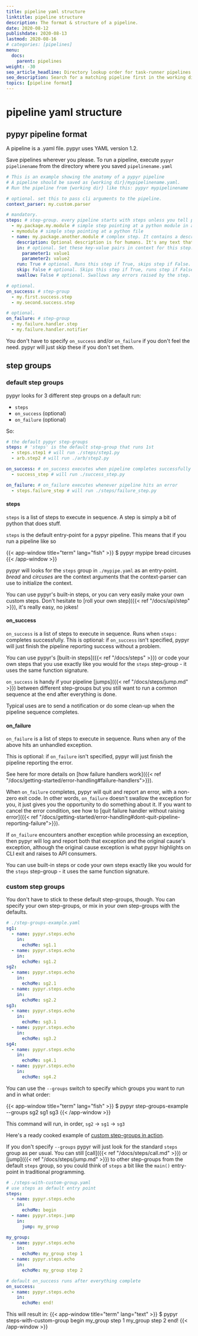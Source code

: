 ```yaml
---
title: pipeline yaml structure
linktitle: pipeline structure
description: The format & structure of a pipeline.
date: 2020-08-12
publishdate: 2020-08-13
lastmod: 2020-08-16
# categories: [pipelines]
menu:
  docs:
    parent: pipelines
weight: -30
seo_article_headline: Directory lookup order for task-runner pipelines on the filesystem.
seo_description: Search for a matching pipeline first in the working directory & alternate location lookup sequence.
topics: [pipeline format]
---
```

# pipeline yaml structure
## pypyr pipeline format
A pipeline is a .yaml file. pypyr uses YAML version 1.2.

Save pipelines wherever you please. To run a pipeline, execute
`pypyr pipelinename` from the directory where you saved
`pipelinename.yaml`

```yaml
# This is an example showing the anatomy of a pypyr pipeline
# A pipeline should be saved as {working dir}/mypipelinename.yaml.
# Run the pipeline from {working dir} like this: pypyr mypipelinename

# optional. set this to pass cli arguments to the pipeline.
context_parser: my.custom.parser

# mandatory.
steps: # step-group. every pipeline starts with steps unless you tell pypyr differently.
  - my.package.my.module # simple step pointing at a python module in a package
  - mymodule # simple step pointing at a python file
  - name: my.package.another.module # complex step. It contains a description and in parameters.
    description: Optional description is for humans. It's any text that makes your life easier.
    in: # optional. Set these key-value pairs in context for this step.
      parameter1: value1
      parameter2: value2
    run: True # optional. Runs this step if True, skips step if False. Defaults True if not specified.
    skip: False # optional. Skips this step if True, runs step if False. Defaults False if not specified.
    swallow: False # optional. Swallows any errors raised by the step. Defaults False if not specified.

# optional.
on_success: # step-group
  - my.first.success.step
  - my.second.success.step

# optional.
on_failure: # step-group
  - my.failure.handler.step
  - my.failure.handler.notifier
```

You don't have to specify `on_success` and/or `on_failure` if you don't feel
the need. pypyr will just skip these if you don't set them.

## step groups
### default step groups
pypyr looks for 3 different step groups on a default run:

- `steps`
- `on_success` (optional)
- `on_failure` (optional)

So:

```yaml
# the default pypyr step-groups
steps: # 'steps' is the default step-group that runs 1st
  - steps.step1 # will run ./steps/step1.py
  - arb.step2 # will run ./arb/step2.py

on_success: # on_success executes when pipeline completes successfully
  - success_step # will run ./success_step.py

on_failure: # on_failure executes whenever pipeline hits an error
  - steps.failure_step # will run ./steps/failure_step.py
```

#### steps
`steps` is a list of steps to execute in sequence. A step is simply a bit of
python that does stuff.

`steps` is the default entry-point for a pypyr pipeline. This means that if you
run a pipeline like so

{{< app-window title="term" lang="fish" >}}
$ pypyr mypipe bread circuses
{{< /app-window >}}

pypyr will looks for the `steps` group in `./mypipe.yaml` as an entry-point.
*bread* and *circuses* are the context arguments that the context-parser can use
to initialize the context.

You can use pypyr's built-in steps, or you can very easily make your own custom
steps. Don't hesitate to [roll your own step]({{< ref "/docs/api/step" >}}), 
it's really easy, no jokes!

#### on_success
`on_success` is a list of steps to execute in sequence. Runs when `steps:`
completes successfully. This is optional: if `on_success` isn't specified,
pypyr will just finish the pipeline reporting success without a problem.

You can use pypyr's [built-in steps]({{< ref "/docs/steps" >}}) or code your own
steps that you use exactly like you would for the `steps` step-group - it uses
the same function signature.

`on_success` is handy if your pipeline [jumps]({{< ref "/docs/steps/jump.md" >}})
between different step-groups but you still want to run a common sequence
at the end after everything is done.

Typical uses are to send a notification or do some clean-up when the pipeline 
sequence completes.

#### on_failure
`on_failure` is a list of steps to execute in sequence. Runs when any of the above
hits an unhandled exception.

This is optional: if `on_failure` isn't specified, pypyr will just finish the
pipeline reporting the error.

See here for more details on 
[how failure handlers work]({{< ref "/docs/getting-started/error-handling#failure-handlers">}}).

When `on_failure` completes, pypyr will quit and report an error, with a non-zero
exit code. In other words, `on_failure` doesn't swallow the exception for you,
it just gives you the opportunity to do something about it. If you want to 
cancel the error condition, see how to 
[quit failure handler without raising error]({{< ref "/docs/getting-started/error-handling#dont-quit-pipeline-reporting-failure">}}).

If `on_failure` encounters another exception while processing an exception, then
pypyr will log and report both that exception and the original cause's 
exception, although the original cause exception is what pypyr highlights on 
CLI exit and raises to API consumers.

You can use built-in steps or code your own steps exactly like you would for
the `steps` step-group - it uses the same function signature.

### custom step groups
You don't have to stick to these default step-groups, though. You can specify
your own step-groups, or mix in your own step-groups with the defaults.

```yaml
# ./step-groups-example.yaml
sg1:
  - name: pypyr.steps.echo
    in:
      echoMe: sg1.1
  - name: pypyr.steps.echo
    in:
      echoMe: sg1.2
sg2:
  - name: pypyr.steps.echo
    in:
      echoMe: sg2.1
  - name: pypyr.steps.echo
    in:
      echoMe: sg2.2
sg3:
  - name: pypyr.steps.echo
    in:
      echoMe: sg3.1
  - name: pypyr.steps.echo
    in:
      echoMe: sg3.2
sg4:
  - name: pypyr.steps.echo
    in:
      echoMe: sg4.1
  - name: pypyr.steps.echo
    in:
      echoMe: sg4.2
```

You can use the `--groups` switch to specify which groups you want to run and
in what order:

{{< app-window title="term" lang="fish" >}}
$ pypyr step-groups-example --groups sg2 sg1 sg3
{{< /app-window >}}

This command will run, in order, `sg2` -> `sg1` -> `sg3`

Here's a ready cooked example of [custom step-groups in action](https://github.com/pypyr/pypyr-example/blob/master/pipelines/step-groups.yaml).

If you don't specify `--groups` pypyr will just look for the standard
`steps` group as per usual. You can still [call]({{< ref "/docs/steps/call.md" >}}) 
or [jump]({{< ref "/docs/steps/jump.md" >}}) to other step-groups from the 
default `steps` group, so you could think of `steps` a bit like the `main()` 
entry-point in traditional programming.

```yaml
# ./steps-with-custom-group.yaml
# use steps as default entry point
steps:
  - name: pypyr.steps.echo
    in:
      echoMe: begin
  - name: pypyr.steps.jump
    in:
      jump: my_group

my_group:
  - name: pypyr.steps.echo
    in:
      echoMe: my_group step 1
  - name: pypyr.steps.echo
    in:
      echoMe: my_group step 2

# default on_success runs after everything complete
on_success:
  - name: pypyr.steps.echo
    in:
      echoMe: end!
```

This will result in:
{{< app-window title="term" lang="text" >}}
$ pypyr steps-with-custom-group
begin
my_group step 1
my_group step 2
end!
{{< /app-window >}}